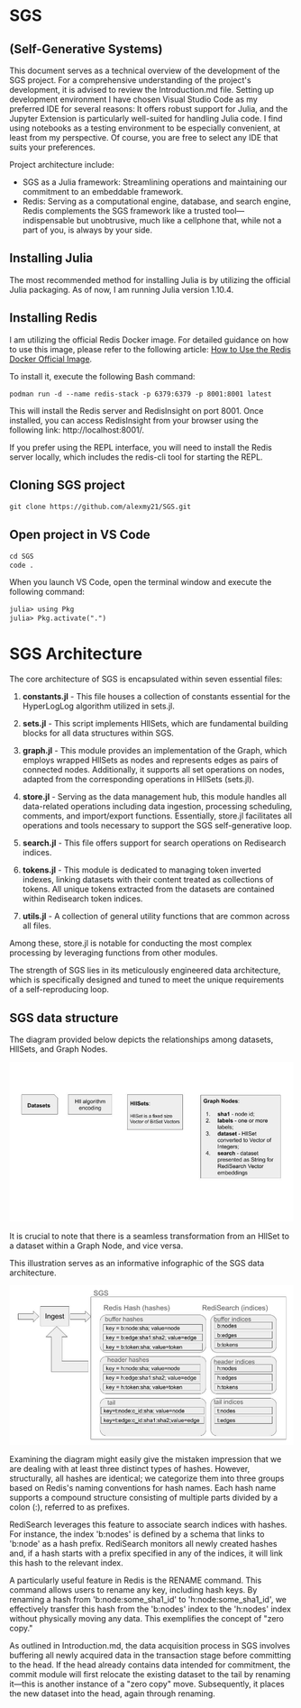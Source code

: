 # SGS
## (Self-Generative Systems)

This document serves as a technical overview of the development of the SGS project. For a comprehensive understanding of the project's development, it is advised to review the Introduction.md file.
Setting up development environment
I have chosen Visual Studio Code as my preferred IDE for several reasons:
It offers robust support for Julia, and the Jupyter Extension is particularly well-suited for handling Julia code. I find using notebooks as a testing environment to be especially convenient, at least from my perspective.
Of course, you are free to select any IDE that suits your preferences.

Project architecture include:
- SGS as a Julia framework: Streamlining operations and maintaining our commitment to an embeddable framework. 
- Redis: Serving as a computational engine, database, and search engine, Redis complements the SGS framework like a trusted tool—indispensable but unobtrusive, much like a cellphone that, while not a part of you, is always by your side.

## Installing Julia

The most recommended method for installing Julia is by utilizing the official Julia packaging. As of now, I am running Julia version 1.10.4.

## Installing Redis

I am utilizing the official Redis Docker image. For detailed guidance on how to use this image, please refer to the following article: [How to Use the Redis Docker Official Image](https://www.docker.com/blog/how-to-use-the-redis-docker-official-image/ ). 

To install it, execute the following Bash command:

    podman run -d --name redis-stack -p 6379:6379 -p 8001:8001 latest

This will install the Redis server and RedisInsight on port 8001. Once installed, you can access RedisInsight from your browser using the following link: http://localhost:8001/.

 If you prefer using the REPL interface, you will need to install the Redis server locally, which includes the redis-cli tool for starting the REPL.

## Cloning SGS project

    git clone https://github.com/alexmy21/SGS.git

## Open project in VS Code

    cd SGS
    code .

When you launch VS Code, open the terminal window and execute the following command:

    julia> using Pkg
    julia> Pkg.activate(".")

# SGS Architecture

The core architecture of SGS is encapsulated within seven essential files:

1. **constants.jl** - This file houses a collection of constants essential for the HyperLogLog algorithm utilized in sets.jl.

2. **sets.jl** - This script implements HllSets, which are fundamental building blocks for all data structures within SGS.

3. **graph.jl** - This module provides an implementation of the Graph, which employs wrapped HllSets as nodes and represents edges as pairs of connected nodes. Additionally, it supports all set operations on nodes, adapted from the corresponding operations in HllSets (sets.jl).

4. **store.jl** - Serving as the data management hub, this module handles all data-related operations including data ingestion, processing scheduling, comments, and import/export functions. Essentially, store.jl facilitates all operations and tools necessary to support the SGS self-generative loop.

5. **search.jl** - This file offers support for search operations on Redisearch indices.

6. **tokens.jl** - This module is dedicated to managing token inverted indexes, linking datasets with their content treated as collections of tokens. All unique tokens extracted from the datasets are contained within Redisearch token indices.

7. **utils.jl** - A collection of general utility functions that are common across all files.

Among these, store.jl is notable for conducting the most complex processing by leveraging functions from other modules.

The strength of SGS lies in its meticulously engineered data architecture, which is specifically designed and tuned to meet the unique requirements of a self-reproducing loop.

## SGS data structure

The diagram provided below depicts the relationships among datasets, HllSets, and Graph Nodes.

![alt text](<Pics/Untitled presentation (1).jpg>)

It is crucial to note that there is a seamless transformation from an HllSet to a dataset within a Graph Node, and vice versa. 

This illustration serves as an informative infographic of the SGS data architecture.

![alt text](<Pics/Untitled presentation.jpg>)

Examining the diagram might easily give the mistaken impression that we are dealing with at least three distinct types of hashes. However, structurally, all hashes are identical; we categorize them into three groups based on Redis's naming conventions for hash names. Each hash name supports a compound structure consisting of multiple parts divided by a colon (:), referred to as prefixes.

RediSearch leverages this feature to associate search indices with hashes. For instance, the index 'b:nodes' is defined by a schema that links to 'b:node' as a hash prefix. RediSearch monitors all newly created hashes and, if a hash starts with a prefix specified in any of the indices, it will link this hash to the relevant index.

A particularly useful feature in Redis is the RENAME command. This command allows users to rename any key, including hash keys. By renaming a hash from 'b:node:some_sha1_id' to 'h:node:some_sha1_id', we effectively transfer this hash from the 'b:nodes' index to the 'h:nodes' index without physically moving any data. This exemplifies the concept of "zero copy."

As outlined in Introduction.md, the data acquisition process in SGS involves buffering all newly acquired data in the transaction stage before committing to the head. If the head already contains data intended for commitment, the commit module will first relocate the existing dataset to the tail by renaming it—this is another instance of a "zero copy" move. Subsequently, it places the new dataset into the head, again through renaming.

